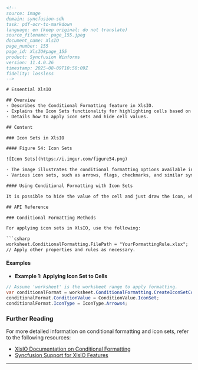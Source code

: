 ```html
<!-- 
source: image
domain: syncfusion-sdk
task: pdf-ocr-to-markdown
language: en (keep original; do not translate)
source_filename: page_155.jpeg
document_name: XlsIO
page_number: 155
page_id: XlsIO#page_155
product: Syncfusion Winforms
version: 11.4.0.26
timestamp: 2025-08-09T10:58:09Z
fidelity: lossless
-->

# Essential XlsIO

## Overview
- Describes the Conditional Formatting feature in XlsIO.
- Explains the Icon Sets functionality for highlighting cells based on specific rules.
- Details how to apply icon sets and hide cell values.

## Content

### Icon Sets in XlsIO

#### Figure 54: Icon Sets

![Icon Sets](https://i.imgur.com/figure54.png)

- The image illustrates the conditional formatting options available in XlsIO, focusing on the use of icon sets for highlighting cells based on specific rules.
- Various icon sets, such as arrows, flags, checkmarks, and similar symbols, are displayed to show different conditional formatting options that can be applied.

#### Using Conditional Formatting with Icon Sets

It is possible to hide the value of the cell and just draw the icon, while applying a conditional formatting rule for icon sets, by using the New Formatting Rule dialog box.

## API Reference

### Conditional Formatting Methods

For applying icon sets in XlsIO, use the following:

```csharp
worksheet.ConditionalFormatting.FilePath = "YourFormattingRule.xlsx";
// Apply other properties and rules as necessary.
```

#### Examples

- **Example 1: Applying Icon Set to Cells**

```csharp
// Assume 'worksheet' is the worksheet range to apply formatting.
var conditionalFormat = worksheet.ConditionalFormatting.CreateIconSetCondition();
conditionalFormat.ConditionValue = ConditionValue.IconSet;
conditionalFormat.IconType = IconType.Arrows4;
```

### Further Reading

For more detailed information on conditional formatting and icon sets, refer to the following resources:

- [XlsIO Documentation on Conditional Formatting](https://docs.syncfusion.com/windowsforms/xlsio/conditionalformatting/)
- [Syncfusion Support for XlsIO Features](https://www.syncfusion.com/support/windowsforms/xlsio)

---

<!-- tags: xlsio, conditional formatting, icon sets, winforms, 11.4.0.26 keywords: essential xlsio, icon sets, conditional formatting, winforms, xlsx, document processing -->
```